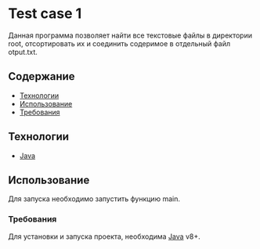 # Test case 1
Данная программа позволяет найти все текстовые файлы в директории root, отсортировать их и соединить содеримое в отдельный файл otput.txt.

## Содержание
- [Технологии](#технологии)
- [Использование](#использование)
- [Требования](#требования)

## Технологии
- [Java](https://www.java.com/ru/)

## Использование
Для запуска необходимо запустить функцию main.

### Требования
Для установки и запуска проекта, необходима [Java](https://www.java.com/ru/) v8+.

